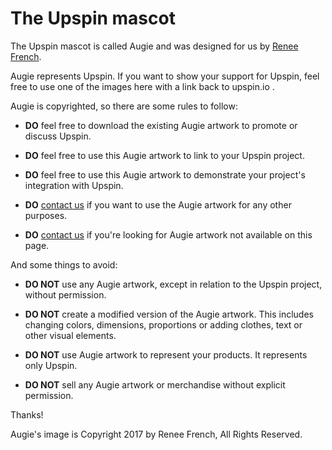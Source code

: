# The Upspin mascot

The Upspin mascot is called Augie and was designed for us by [Renee French](https://instagram.com/reneefrench).

Augie represents Upspin. If you want to show your support for Upspin, feel free to use one of the images here with a link back to upspin.io <link>.

Augie is copyrighted, so there are some rules to follow:

- **DO** feel free to download the existing Augie artwork to promote or discuss Upspin.

- **DO** feel free to use this Augie artwork to link to your Upspin project.

- **DO** feel free to use this Augie artwork to demonstrate your project's integration with Upspin.

- **DO** [contact us](upspin@googlegroups.com) if you want to use the Augie artwork for any other purposes.

- **DO** [contact us](upspin@googlegroups.com) if you're looking for Augie artwork not available on this page.

And some things to avoid:

- **DO NOT** use any Augie artwork, except in relation to the Upspin project, without permission.

- **DO NOT** create a modified version of the Augie artwork. This includes changing colors, dimensions, proportions or adding clothes, text or other visual elements.

- **DO NOT** use Augie artwork to represent your products. It represents only Upspin.

- **DO NOT** sell any Augie artwork or merchandise without explicit permission.

Thanks!

Augie's image is Copyright 2017 by Renee French, All Rights Reserved.
